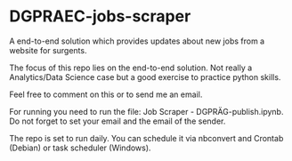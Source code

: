 # DGPRAEC-jobs-scraper
A end-to-end solution which provides updates about new jobs from a website for surgents.

The focus of this repo lies on the end-to-end solution. Not really a Analytics/Data Science case but a good exercise to practice python skills.

Feel free to comment on this or to send me an email.

For running you need to run the file: Job Scraper - DGPRÄG-publish.ipynb.
Do not forget to set your email and the email of the sender.

The repo is set to run daily. You can schedule it via nbconvert and Crontab (Debian) or task scheduler (Windows).
